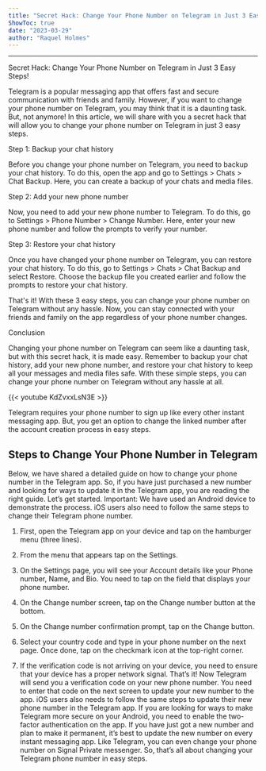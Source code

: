 ```yaml
---
title: "Secret Hack: Change Your Phone Number on Telegram in Just 3 Easy Steps!"
ShowToc: true 
date: "2023-03-29"
author: "Raquel Holmes"
---
```

*****
Secret Hack: Change Your Phone Number on Telegram in Just 3 Easy Steps!

Telegram is a popular messaging app that offers fast and secure communication with friends and family. However, if you want to change your phone number on Telegram, you may think that it is a daunting task. But, not anymore! In this article, we will share with you a secret hack that will allow you to change your phone number on Telegram in just 3 easy steps.

Step 1: Backup your chat history

Before you change your phone number on Telegram, you need to backup your chat history. To do this, open the app and go to Settings > Chats > Chat Backup. Here, you can create a backup of your chats and media files.

Step 2: Add your new phone number

Now, you need to add your new phone number to Telegram. To do this, go to Settings > Phone Number > Change Number. Here, enter your new phone number and follow the prompts to verify your number.

Step 3: Restore your chat history

Once you have changed your phone number on Telegram, you can restore your chat history. To do this, go to Settings > Chats > Chat Backup and select Restore. Choose the backup file you created earlier and follow the prompts to restore your chat history.

That's it! With these 3 easy steps, you can change your phone number on Telegram without any hassle. Now, you can stay connected with your friends and family on the app regardless of your phone number changes.

Conclusion

Changing your phone number on Telegram can seem like a daunting task, but with this secret hack, it is made easy. Remember to backup your chat history, add your new phone number, and restore your chat history to keep all your messages and media files safe. With these simple steps, you can change your phone number on Telegram without any hassle at all.

{{< youtube KdZvxxLsN3E >}} 



Telegram requires your phone number to sign up like every other instant messaging app. But, you get an option to change the linked number after the account creation process in easy steps.

 
## Steps to Change Your Phone Number in Telegram


Below, we have shared a detailed guide on how to change your phone number in the Telegram app. So, if you have just purchased a new number and looking for ways to update it in the Telegram app, you are reading the right guide. Let’s get started.
Important: We have used an Android device to demonstrate the process. iOS users also need to follow the same steps to change their Telegram phone number.
1. First, open the Telegram app on your device and tap on the hamburger menu (three lines).

2. From the menu that appears tap on the Settings.

3. On the Settings page, you will see your Account details like your Phone number, Name, and Bio. You need to tap on the field that displays your phone number.

4. On the Change number screen, tap on the Change number button at the bottom.

5. On the Change number confirmation prompt, tap on the Change button.

6. Select your country code and type in your phone number on the next page. Once done, tap on the checkmark icon at the top-right corner.

7. If the verification code is not arriving on your device, you need to ensure that your device has a proper network signal.
That’s it! Now Telegram will send you a verification code on your new phone number. You need to enter that code on the next screen to update your new number to the app. iOS users also needs to follow the same steps to update their new phone number in the Telegram app.
If you are looking for ways to make Telegram more secure on your Android, you need to enable the two-factor authentication on the app.
If you have just got a new number and plan to make it permanent, it’s best to update the new number on every instant messaging app. Like Telegram, you can even change your phone number on Signal Private messenger. So, that’s all about changing your Telegram phone number in easy steps.





